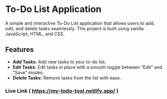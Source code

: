 # To-Do List Application
A simple and interactive To-Do List application that allows users to add, edit, and delete tasks seamlessly. This project is built using vanilla JavaScript, HTML, and CSS.

## Features
- **Add Tasks:** Add new tasks to your to-do list.
- **Edit Tasks:** Edit tasks in place with a smooth toggle between "Edit" and "Save" modes.
- **Delete Tasks:** Remove tasks from the list with ease.

### Live Link ( https://my-todo-tool.netlify.app/ )

